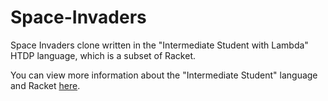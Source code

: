 # Space-Invaders

Space Invaders clone written in the "Intermediate Student with Lambda" HTDP language, which is a subset of Racket.

You can view more information about the "Intermediate Student" language and Racket [here](http://docs.racket-lang.org/htdp-langs/intermediate-lam.html).
